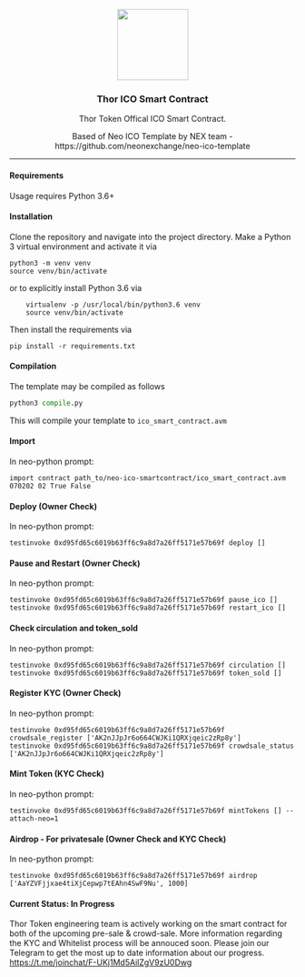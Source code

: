 <p align="center">
  <img
    src="https://assets.brandfolder.com/p429iy-cjzaz4-epdy6e/v/1550884/view.png"
    width="125px;">
</p>
<h3 align="center">Thor ICO Smart Contract</h3>
<p align="center">Thor Token Offical ICO Smart Contract.</p>
<p align="center">Based of Neo ICO Template by NEX team - https://github.com/neonexchange/neo-ico-template</p>
<hr/>

#### Requirements

Usage requires Python 3.6+

#### Installation

Clone the repository and navigate into the project directory. 
Make a Python 3 virtual environment and activate it via

```shell
python3 -m venv venv
source venv/bin/activate
```

or to explicitly install Python 3.6 via

```shell
    virtualenv -p /usr/local/bin/python3.6 venv
    source venv/bin/activate
```

Then install the requirements via

```shell
pip install -r requirements.txt
```

#### Compilation

The template may be compiled as follows

```python
python3 compile.py
```


This will compile your template to `ico_smart_contract.avm`

#### Import

In neo-python prompt:

```neo-python
import contract path_to/neo-ico-smartcontract/ico_smart_contract.avm 070202 02 True False
```

#### Deploy (Owner Check)

In neo-python prompt:

```neo-python
testinvoke 0xd95fd65c6019b63ff6c9a8d7a26ff5171e57b69f deploy []
```

#### Pause and Restart (Owner Check)

In neo-python prompt:

```neo-python
testinvoke 0xd95fd65c6019b63ff6c9a8d7a26ff5171e57b69f pause_ico []
testinvoke 0xd95fd65c6019b63ff6c9a8d7a26ff5171e57b69f restart_ico []
```

#### Check circulation and token_sold

In neo-python prompt:

```neo-python
testinvoke 0xd95fd65c6019b63ff6c9a8d7a26ff5171e57b69f circulation []
testinvoke 0xd95fd65c6019b63ff6c9a8d7a26ff5171e57b69f token_sold []
```

#### Register KYC (Owner Check)

In neo-python prompt:

```neo-python
testinvoke 0xd95fd65c6019b63ff6c9a8d7a26ff5171e57b69f crowdsale_register ['AK2nJJpJr6o664CWJKi1QRXjqeic2zRp8y']
testinvoke 0xd95fd65c6019b63ff6c9a8d7a26ff5171e57b69f crowdsale_status ['AK2nJJpJr6o664CWJKi1QRXjqeic2zRp8y']
```

#### Mint Token (KYC Check)

In neo-python prompt:

```neo-python
testinvoke 0xd95fd65c6019b63ff6c9a8d7a26ff5171e57b69f mintTokens [] --attach-neo=1
```

#### Airdrop - For privatesale (Owner Check and KYC Check)

In neo-python prompt:

```neo-python
testinvoke 0xd95fd65c6019b63ff6c9a8d7a26ff5171e57b69f airdrop ['AaYZVFjjxae4tiXjCepwp7tEAhn4SwF9Nu', 1000]
```

#### Current Status: In Progress

Thor Token engineering team is actively working on the smart contract for both of the upcoming pre-sale & crowd-sale. More information regarding the KYC and Whitelist process will be annouced soon. Please join our Telegram to get the most up to date information about our progress. https://t.me/joinchat/F-UKj1Md5AilZgV9zU0Dwg